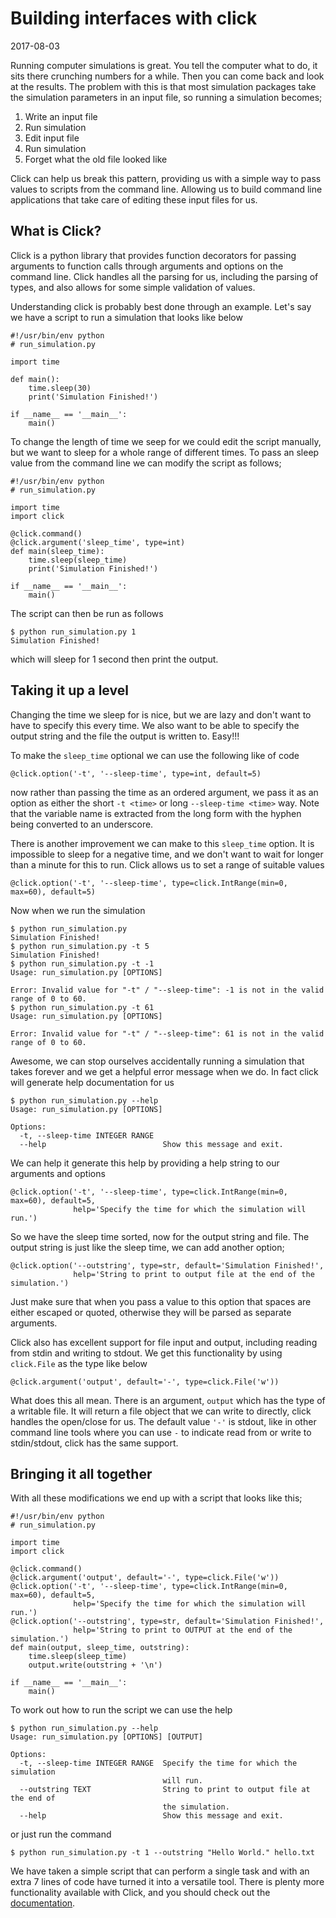 # Building interfaces with click

2017-08-03

Running computer simulations is great.
You tell the computer what to do,
it sits there crunching numbers for a while.
Then you can come back and look at the results.
The problem with this is that most simulation packages
take the simulation parameters in an input file,
so running a simulation becomes;

1. Write an input file
2. Run simulation
3. Edit input file
4. Run simulation
5. Forget what the old file looked like

Click can help us break this pattern,
providing us with a simple way to pass values to scripts from the command line.
Allowing us to build command line applications that
take care of editing these input files for us.

## What is Click?

Click is a python library that provides function decorators for
passing arguments to function calls through arguments and options on the command line.
Click handles all the parsing for us, including the parsing of types,
and also allows for some simple validation of values.

Understanding click is probably best done through an example.
Let's say we have a script to run a simulation that looks like below

    #!/usr/bin/env python
    # run_simulation.py

    import time

    def main():
        time.sleep(30)
        print('Simulation Finished!')

    if __name__ == '__main__':
        main()

To change the length of time we seep for we could edit the script manually,
but we want to sleep for a whole range of different times.
To pass an sleep value from the command line we can modify the script as follows;


    #!/usr/bin/env python
    # run_simulation.py

    import time
    import click

    @click.command()
    @click.argument('sleep_time', type=int)
    def main(sleep_time):
        time.sleep(sleep_time)
        print('Simulation Finished!')

    if __name__ == '__main__':
        main()

The script can then be run as follows

    $ python run_simulation.py 1
    Simulation Finished!

which will sleep for 1 second then print the output.

## Taking it up a level

Changing the time we sleep for is nice,
but we are lazy and don't want to have to specify this every time.
We also want to be able to specify the output string
and the file the output is written to.
Easy!!!

To make the `sleep_time` optional we can use the following like of code

    @click.option('-t', '--sleep-time', type=int, default=5)

now rather than passing the time as an ordered argument,
we pass it as an option as either the short `-t <time>`
or long `--sleep-time <time>` way.
Note that the variable name is extracted from the long form
with the hyphen being converted to an underscore.

There is another improvement we can make to this `sleep_time` option.
It is impossible to sleep for a negative time,
and we don't want to wait for longer than a minute for this to run.
Click allows us to set a range of suitable values

    @click.option('-t', '--sleep-time', type=click.IntRange(min=0, max=60), default=5)

Now when we run the simulation

    $ python run_simulation.py
    Simulation Finished!
    $ python run_simulation.py -t 5
    Simulation Finished!
    $ python run_simulation.py -t -1
    Usage: run_simulation.py [OPTIONS]

    Error: Invalid value for "-t" / "--sleep-time": -1 is not in the valid range of 0 to 60.
    $ python run_simulation.py -t 61
    Usage: run_simulation.py [OPTIONS]

    Error: Invalid value for "-t" / "--sleep-time": 61 is not in the valid range of 0 to 60.

Awesome, we can stop ourselves accidentally running a simulation that takes forever
and we get a helpful error message when we do.
In fact click will generate help documentation for us

    $ python run_simulation.py --help
    Usage: run_simulation.py [OPTIONS]

    Options:
      -t, --sleep-time INTEGER RANGE
      --help                          Show this message and exit.

We can help it generate this help by providing a help string to our arguments and options

    @click.option('-t', '--sleep-time', type=click.IntRange(min=0, max=60), default=5,
                  help='Specify the time for which the simulation will run.')

So we have the sleep time sorted,
now for the output string and file.
The output string is just like the sleep time,
we can add another option;

    @click.option('--outstring', type=str, default='Simulation Finished!',
                  help='String to print to output file at the end of the simulation.')

Just make sure that when you pass a value to this option
that spaces are either escaped or quoted,
otherwise they will be parsed as separate arguments.

Click also has excellent support for file input and output,
including reading from stdin and writing to stdout.
We get this functionality by using  `click.File` as the type like below

    @click.argument('output', default='-', type=click.File('w'))

What does this all mean.
There is an argument, `output` which has the type of a writable file.
It will return a file object that we can write to directly,
click handles the open/close for us.
The default value `'-'` is stdout,
like in other command line tools where you can use `-` to indicate
read from or write to stdin/stdout,
click has the same support.

## Bringing it all together

With all these modifications we end up with a script that looks like this;


    #!/usr/bin/env python
    # run_simulation.py

    import time
    import click

    @click.command()
    @click.argument('output', default='-', type=click.File('w'))
    @click.option('-t', '--sleep-time', type=click.IntRange(min=0, max=60), default=5,
                  help='Specify the time for which the simulation will run.')
    @click.option('--outstring', type=str, default='Simulation Finished!',
                  help='String to print to OUTPUT at the end of the simulation.')
    def main(output, sleep_time, outstring):
        time.sleep(sleep_time)
        output.write(outstring + '\n')

    if __name__ == '__main__':
        main()

To work out how to run the script we can use the help


    $ python run_simulation.py --help
    Usage: run_simulation.py [OPTIONS] [OUTPUT]

    Options:
      -t, --sleep-time INTEGER RANGE  Specify the time for which the simulation
                                      will run.
      --outstring TEXT                String to print to output file at the end of
                                      the simulation.
      --help                          Show this message and exit.

or just run the command

    $ python run_simulation.py -t 1 --outstring "Hello World." hello.txt

We have taken a simple script that can perform a single task
and with an extra 7 lines of code have turned it into a versatile tool.
There is plenty more functionality available with Click,
and you should check out the [documentation](http://click.pocoo.org/5/).
